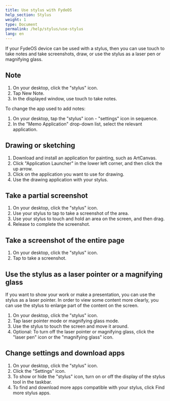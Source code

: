 ```yaml
---
title: Use stylus with FydeOS
help_section: Stylus
weight: 1
type: Document
permalink: /help/stylus/use-stylus
lang: en
---
```


If your FydeOS device can be used with a stylus, then you can use touch to take notes and take screenshots, draw, or use the stylus as a laser pen or magnifying glass.

## Note
1. On your desktop, click the "stylus" icon.
2. Tap New Note.
3. In the displayed window, use touch to take notes.

To change the app used to add notes:
1. On your desktop, tap the "stylus" icon - "settings" icon in sequence.
2. In the "Memo Application" drop-down list, select the relevant application.

## Drawing or sketching
1. Download and install an application for painting, such as ArtCanvas.
2. Click "Application Launcher" in the lower left corner, and then click the up arrow.
3. Click on the application you want to use for drawing.
4. Use the drawing application with your stylus.

## Take a partial screenshot
1. On your desktop, click the "stylus" icon.
2. Use your stylus to tap to take a screenshot of the area.
3. Use your stylus to touch and hold an area on the screen, and then drag.
4. Release to complete the screenshot.

## Take a screenshot of the entire page
1. On your desktop, click the "stylus" icon.
2. Tap to take a screenshot.

## Use the stylus as a laser pointer or a magnifying glass
If you want to show your work or make a presentation, you can use the stylus as a laser pointer. In order to view some content more clearly, you can use the stylus to enlarge part of the content on the screen.
1. On your desktop, click the "stylus" icon.
2. Tap laser pointer mode or magnifying glass mode.
3. Use the stylus to touch the screen and move it around.
4. Optional: To turn off the laser pointer or magnifying glass, click the "laser pen" icon or the "magnifying glass" icon.

## Change settings and download apps
1. On your desktop, click the "stylus" icon.
2. Click the "Settings" icon.
3. To show or hide the "stylus" icon, turn on or off the display of the stylus tool in the taskbar.
4. To find and download more apps compatible with your stylus, click Find more stylus apps.
